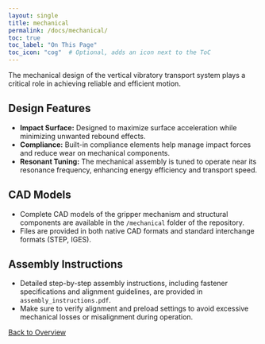 ```yaml
---
layout: single
title: mechanical
permalink: /docs/mechanical/
toc: true
toc_label: "On This Page"
toc_icon: "cog"  # Optional, adds an icon next to the ToC
---
```


The mechanical design of the vertical vibratory transport system plays a critical role in achieving reliable and efficient motion.

## Design Features
- **Impact Surface:** Designed to maximize surface acceleration while minimizing unwanted rebound effects.
- **Compliance:** Built-in compliance elements help manage impact forces and reduce wear on mechanical components.
- **Resonant Tuning:** The mechanical assembly is tuned to operate near its resonance frequency, enhancing energy efficiency and transport speed.

## CAD Models
- Complete CAD models of the gripper mechanism and structural components are available in the `/mechanical` folder of the repository.
- Files are provided in both native CAD formats and standard interchange formats (STEP, IGES).

## Assembly Instructions
- Detailed step-by-step assembly instructions, including fastener specifications and alignment guidelines, are provided in `assembly_instructions.pdf`.
- Make sure to verify alignment and preload settings to avoid excessive mechanical losses or misalignment during operation.

[Back to Overview](index.md)
